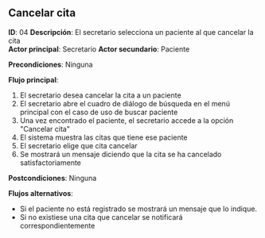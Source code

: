 ## Cancelar cita
 
**ID**: 04 **Descripción**: El secretario selecciona un paciente al que cancelar la cita  
**Actor principal**: Secretario
**Actor secundario**: Paciente
 
**Precondiciones**: Ninguna
 
**Flujo principal**:
1. El secretario desea cancelar la cita a un paciente
1. El secretario abre el cuadro de diálogo de búsqueda en el menú principal con el caso de uso de buscar paciente
2. Una vez encontrado el paciente, el secretario accede a la opción "Cancelar cita"
4. El sistema muestra las citas que tiene ese paciente
5. El secretario elige que cita cancelar
7. Se mostrará un mensaje diciendo que la cita se ha cancelado satisfactoriamente
 
**Postcondiciones**:  Ninguna
 
**Flujos alternativos**:  
* Si el paciente no está registrado se mostrará un mensaje que lo indique.
* Si no existiese una cita que cancelar se notificará correspondientemente
